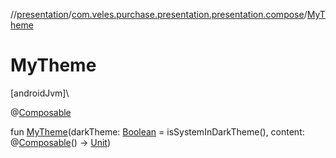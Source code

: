 //[presentation](../../index.md)/[com.veles.purchase.presentation.presentation.compose](index.md)/[MyTheme](-my-theme.md)

# MyTheme

[androidJvm]\

@[Composable](https://developer.android.com/reference/kotlin/androidx/compose/runtime/Composable.html)

fun [MyTheme](-my-theme.md)(darkTheme: [Boolean](https://kotlinlang.org/api/latest/jvm/stdlib/kotlin/-boolean/index.html) = isSystemInDarkTheme(), content: @[Composable](https://developer.android.com/reference/kotlin/androidx/compose/runtime/Composable.html)() -&gt; [Unit](https://kotlinlang.org/api/latest/jvm/stdlib/kotlin/-unit/index.html))
